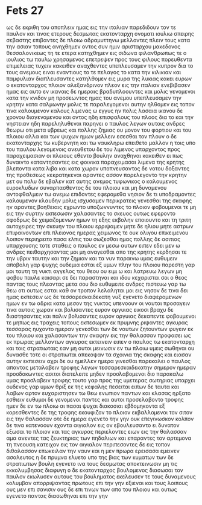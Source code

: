 # Fets 27
ως δε εκριθη του αποπλειν ημας εις την ιταλιαν παρεδιδουν τον τε παυλον και τινας ετερους δεσμωτας εκατονταρχη ονοματι ιουλιω σπειρης σεβαστης 
επιβαντες δε πλοιω αδραμυττηνω μελλοντες πλειν τους κατα την ασιαν τοπους ανηχθημεν οντος συν ημιν αρισταρχου μακεδονος θεσσαλονικεως
τη τε ετερα κατηχθημεν εις σιδωνα φιλανθρωπως τε ο ιουλιος τω παυλω χρησαμενος επετρεψεν προς τους φιλους πορευθεντα επιμελειας τυχειν 
κακειθεν αναχθεντες υπεπλευσαμεν την κυπρον δια το τους ανεμους ειναι εναντιους
το τε πελαγος το κατα την κιλικιαν και παμφυλιαν διαπλευσαντες κατηλθομεν εις μυρα της λυκιας
κακει ευρων ο εκατονταρχος πλοιον αλεξανδρινον πλεον εις την ιταλιαν ενεβιβασεν ημας εις αυτο
εν ικαναις δε ημεραις βραδυπλοουντες και μολις γενομενοι κατα την κνιδον μη προσεωντος ημας του ανεμου υπεπλευσαμεν την κρητην κατα σαλμωνην
μολις τε παραλεγομενοι αυτην ηλθομεν εις τοπον τινα καλουμενον καλους λιμενας ω εγγυς ην πολις λασαια
ικανου δε χρονου διαγενομενου και οντος ηδη επισφαλους του πλοος δια το και την νηστειαν ηδη παρεληλυθεναι παρηνει ο παυλος
λεγων αυτοις ανδρες θεωρω οτι μετα υβρεως και πολλης ζημιας ου μονον του φορτιου και του πλοιου αλλα και των ψυχων ημων μελλειν εσεσθαι τον πλουν 
ο δε εκατονταρχης τω κυβερνητη και τω ναυκληρω επειθετο μαλλον η τοις υπο του παυλου λεγομενοις
ανευθετου δε του λιμενος υπαρχοντος προς παραχειμασιαν οι πλειους εθεντο βουλην αναχθηναι κακειθεν ει πως δυναιντο καταντησαντες εις φοινικα παραχειμασαι λιμενα της κρητης βλεποντα κατα λιβα και κατα χωρον 
υποπνευσαντος δε νοτου δοξαντες της προθεσεως κεκρατηκεναι αραντες ασσον παρελεγοντο την κρητην
μετ ου πολυ δε εβαλεν κατ αυτης ανεμος τυφωνικος ο καλουμενος ευροκλυδων 
συναρπασθεντος δε του πλοιου και μη δυναμενου αντοφθαλμειν τω ανεμω επιδοντες εφερομεθα
νησιον δε τι υποδραμοντες καλουμενον κλαυδην μολις ισχυσαμεν περικρατεις γενεσθαι της σκαφης
ην αραντες βοηθειαις εχρωντο υποζωννυντες το πλοιον φοβουμενοι τε μη εις την συρτην εκπεσωσιν χαλασαντες το σκευος ουτως εφεροντο
σφοδρως δε χειμαζομενων ημων τη εξης εκβολην εποιουντο
και τη τριτη αυτοχειρες την σκευην του πλοιου ερριψαμεν
μητε δε ηλιου μητε αστρων επιφαινοντων επι πλειονας ημερας χειμωνος τε ουκ ολιγου επικειμενου λοιπον περιηρειτο πασα ελπις του σωζεσθαι ημας 
πολλης δε ασιτιας υπαρχουσης τοτε σταθεις ο παυλος εν μεσω αυτων ειπεν εδει μεν ω ανδρες πειθαρχησαντας μοι μη αναγεσθαι απο της κρητης κερδησαι τε την υβριν ταυτην και την ζημιαν
και τα νυν παραινω υμας ευθυμειν αποβολη γαρ ψυχης ουδεμια εσται εξ υμων πλην του πλοιου
παρεστη γαρ μοι ταυτη τη νυκτι αγγελος του θεου ου ειμι ω και λατρευω 
λεγων μη φοβου παυλε καισαρι σε δει παραστηναι και ιδου κεχαρισται σοι ο θεος παντας τους πλεοντας μετα σου
διο ευθυμειτε ανδρες πιστευω γαρ τω θεω οτι ουτως εσται καθ ον τροπον λελαληται μοι
εις νησον δε τινα δει ημας εκπεσειν
ως δε τεσσαρεσκαιδεκατη νυξ εγενετο διαφερομενων ημων εν τω αδρια κατα μεσον της νυκτος υπενοουν οι ναυται προσαγειν τινα αυτοις χωραν
και βολισαντες ευρον οργυιας εικοσι βραχυ δε διαστησαντες και παλιν βολισαντες ευρον οργυιας δεκαπεντε
φοβουμενοι τε μηπως εις τραχεις τοπους εκπεσωμεν εκ πρυμνης ριψαντες αγκυρας τεσσαρας ηυχοντο ημεραν γενεσθαι
των δε ναυτων ζητουντων φυγειν εκ του πλοιου και χαλασαντων την σκαφην εις την θαλασσαν προφασει ως εκ πρωρας μελλοντων αγκυρας εκτεινειν 
ειπεν ο παυλος τω εκατονταρχη και τοις στρατιωταις εαν μη ουτοι μεινωσιν εν τω πλοιω υμεις σωθηναι ου δυνασθε
τοτε οι στρατιωται απεκοψαν τα σχοινια της σκαφης και ειασαν αυτην εκπεσειν
αχρι δε ου ημελλεν ημερα γινεσθαι παρεκαλει ο παυλος απαντας μεταλαβειν τροφης λεγων τεσσαρεσκαιδεκατην σημερον ημεραν προσδοκωντες ασιτοι διατελειτε μηδεν προσλαβομενοι
διο παρακαλω υμας προσλαβειν τροφης τουτο γαρ προς της υμετερας σωτηριας υπαρχει ουδενος γαρ υμων θριξ εκ της κεφαλης πεσειται
ειπων δε ταυτα και λαβων αρτον ευχαριστησεν τω θεω ενωπιον παντων και κλασας ηρξατο εσθιειν
ευθυμοι δε γενομενοι παντες και αυτοι προσελαβοντο τροφης
ημεν δε εν τω πλοιω αι πασαι ψυχαι διακοσιαι εβδομηκοντα εξ
κορεσθεντες δε της τροφης εκουφιζον το πλοιον εκβαλλομενοι τον σιτον εις την θαλασσαν
οτε δε ημερα εγενετο την γην ουκ επεγινωσκον κολπον δε τινα κατενοουν εχοντα αιγιαλον εις ον εβουλευσαντο ει δυνατον εξωσαι το πλοιον
και τας αγκυρας περιελοντες ειων εις την θαλασσαν αμα ανεντες τας ζευκτηριας των πηδαλιων και επαραντες τον αρτεμονα τη πνεουση κατειχον εις τον αιγιαλον
περιπεσοντες δε εις τοπον διθαλασσον επωκειλαν την ναυν και η μεν πρωρα ερεισασα εμεινεν ασαλευτος η δε πρυμνα ελυετο υπο της βιας των κυματων 
των δε στρατιωτων βουλη εγενετο ινα τους δεσμωτας αποκτεινωσιν μη τις εκκολυμβησας διαφυγη
ο δε εκατονταρχος βουλομενος διασωσαι τον παυλον εκωλυσεν αυτους του βουληματος εκελευσεν τε τους δυναμενους κολυμβαν απορριψαντας πρωτους επι την γην εξιεναι
και τους λοιπους ους μεν επι σανισιν ους δε επι τινων των απο του πλοιου και ουτως εγενετο παντας διασωθηναι επι την γην
